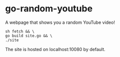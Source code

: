 # go-random-youtube
A webpage that shows you a random YouTube video!

```console
sh fetch && \
go build site.go && \
./site
```

The site is hosted on localhost:10080 by default.
